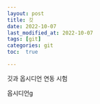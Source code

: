 ```yaml
---
layout: post
title: 깃
date: 2022-10-07 
last_modified_at: 2022-10-07
tags: [git]
categories: git
toc:  true

---
```


깃과 옵시디언 연동 시험

옵시디언g